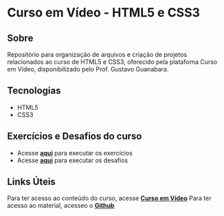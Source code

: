 # Curso em Vídeo - HTML5 e CSS3
## Sobre

Repositório para organização de arquivos e criação de projetos relacionados ao curso de HTML5 e CSS3, oferecido pela plataforna Curso em Vídeo, disponibilizado pelo Prof. Gustavo Guanabara.
## Tecnologias

- HTML5
- CSS3

## Exercícios e Desafios do curso

* Acesse [**aqui**](https://lele-sf.github.io/html-css-curso-em-video/exercicios/) para executar os exercícios
* Acesse [**aqui**](https://lele-sf.github.io/html-css-curso-em-video/desafios/) para executar os desafios

## Links Úteis

Para ter acesso ao conteúdo do curso, acesse [**Curso em Vídeo**](https://www.cursoemvideo.com/curso/html5-css3-modulo1/)
Para ter acesso ao material, acesseo o [**Github**](https://github.com/gustavoguanabara/html-css) 
